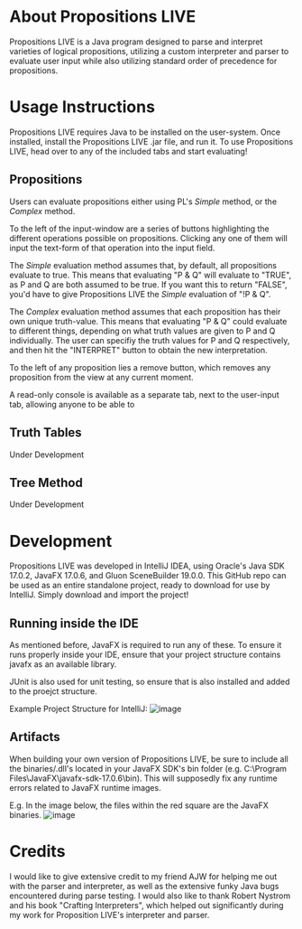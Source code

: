 # About Propositions LIVE
Propositions LIVE is a Java program designed to parse and interpret varieties of logical propositions, utilizing a custom interpreter and parser to evaluate user input while also utilizing standard order of precedence for propositions.

# Usage Instructions
Propositions LIVE requires Java to be installed on the user-system. Once installed, install the Propositions LIVE .jar file, and run it. To use Propositions LIVE, head over to any of the included tabs and start evaluating!

## Propositions
Users can evaluate propositions either using PL's *Simple* method, or the *Complex* method. 

To the left of the input-window are a series of buttons highlighting the different operations possible on propositions. Clicking any one of them will input the text-form of that operation into the input field. 

The *Simple* evaluation method assumes that, by default, all propositions evaluate to true. This means that evaluating "P & Q" will evaluate to "TRUE", as P and Q are both assumed to be true. If you want this to return "FALSE", you'd have to give Propositions LIVE the *Simple* evaluation of "!P & Q".

The *Complex* evaluation method assumes that each proposition has their own unique truth-value. This means that evaluating "P & Q" could evaluate to different things, depending on what truth values are given to P and Q individually. The user can specifiy the truth values for P and Q respectively, and then hit the "INTERPRET" button to obtain the new interpretation.

To the left of any proposition lies a remove button, which removes any proposition from the view at any current moment. 

A read-only console is available as a separate tab, next to the user-input tab, allowing anyone to be able to 

## Truth Tables
Under Development

## Tree Method
Under Development

# Development
Propositions LIVE was developed in IntelliJ IDEA, using Oracle's Java SDK 17.0.2, JavaFX 17.0.6, and Gluon SceneBuilder 19.0.0. This GitHub repo can be used as an entire standalone project, ready to download for use by IntelliJ. Simply download and import the project!

## Running inside the IDE
As mentioned before, JavaFX is required to run any of these. To ensure it runs properly inside your IDE, ensure that your project structure contains javafx as an available library.

JUnit is also used for unit testing, so ensure that is also installed and added to the proejct structure.

Example Project Structure for IntelliJ: 
![image](https://user-images.githubusercontent.com/129627021/234083199-a63d4c52-8c3b-42da-bb89-a4af91245aa7.png)


## Artifacts
When building your own version of Propositions LIVE, be sure to include all the binaries/.dll's located in your JavaFX SDK's bin folder (e.g. C:\Program Files\JavaFX\javafx-sdk-17.0.6\bin). This will supposedly fix any runtime errors related to JavaFX runtime images. 

E.g. In the image below, the files within the red square are the JavaFX binaries.
![image](https://user-images.githubusercontent.com/129627021/234083625-d357ec22-b753-4411-a56c-8d1c59d26259.png)


# Credits
I would like to give extensive credit to my friend AJW for helping me out with the parser and interpreter, as well as the extensive funky Java bugs encountered during parse testing.
I would also like to thank Robert Nystrom and his book "Crafting Interpreters", which helped out significantly during my work for Proposition LIVE's interpreter and parser.
